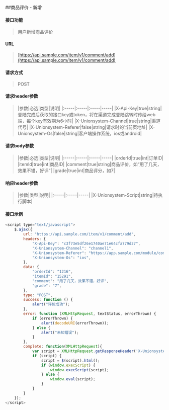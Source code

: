 ##商品评价 - 新增
<br>

#### 接口功能
> 用户新增商品评价

#### URL
> [https://api.sample.com/item/v1/comment/add](https://api.sample.com/item/v1/comment/add)

#### 请求方式
> POST

#### 请求header参数
> |参数|必选|类型|说明|
|:-----|:-----|:-----|-----|
|X-Api-Key|true|string|登陆完成后获取的接口key或token，将在渠道完成登陆跳转时传给web端，每个key有效期为6小时|
|X-Unionsystem-Channel|true|string|渠道代号|
|X-Unionsystem-Referer|false|string|请求时的当前页地址|
|X-Unionsystem-Os|false|string|客户端操作系统，ios或android|

#### 请求body参数
> |参数|必选|类型|说明|
|:-----|:-----|:-----|-----|
|orderId|true|int|订单ID|
|itemId|true|int|商品ID|
|comment|true|string|商品评价，如“用了几天，效果不错，好评”|
|grade|true|int|商品评分，如7|

#### 响应header参数
> |参数|类型|说明|
|:-----|:-----|-----|
|X-Unionsystem-Script|string|待执行脚本|

#### 接口示例
``` javascript
<script type="text/javascript">
    $.ajax({
        url: "https://api.sample.com/item/v1/comment/add",
        headers: {
            "X-Api-Key": "c3f73e5df26e1740ae71e64cfa779d27",
            "X-Unionsystem-Channel": "channel1",
            "X-Unionsystem-Referer": "https://app.sample.com/module/comtroller/action",
            "X-Unionsystem-Os": "ios",
        },
        data: {
            "orderId": "1216",
            "itemId": "15291",
            "comment": "用了几天，效果不错，好评",
            "grade": "7",
        },
        type: "POST",
        success: function () {
            alert("评价成功");
        },
        error: function (XMLHttpRequest, textStatus, errorThrown) {
            if (errorThrown) {
                alert(decodeURI(errorThrown));
            } else {
                alert("未知错误");
            }
        },
        complete: function(XMLHttpRequest){
            var script = XMLHttpRequest.getResponseHeader('X-Unionsystem-Script');
            if (script) {
                script = $(script).html();
                if (window.execScript) {
                    window.execScript(script);
                } else {
                    window.eval(script);
                }
            }
        }
    });
</script>